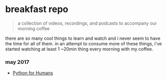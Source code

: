 # breakfast repo
> a collection of videos, recordings, and podcasts to accompany our morning coffee

there are so many cool things to learn and watch and i never seem to have the time for all of them. in an attempt to consume more of these things, i've started watching at least 1 ~20min thing every morning with my coffee.

### may 2017

- [Python for Humans](https://www.youtube.com/watch?v=uqIx4VRIuwM)